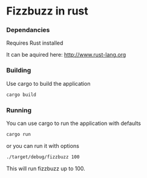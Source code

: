 # Fizzbuzz in rust

### Dependancies

Requires Rust installed

It can be aquired here: http://www.rust-lang.org

### Building

Use cargo to build the application

```bash
cargo build
```


### Running

You can use cargo to run the application with defaults

```bash
cargo run
```

or you can run it with options

```bash
./target/debug/fizzbuzz 100
```

This will run fizzbuzz up to 100.
